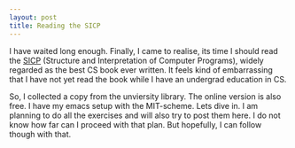 ```yaml
---
layout: post
title: Reading the SICP
---
```


I have waited long enough. Finally, I came to realise, its time I should read the [SICP](http://mitpress.mit.edu/sicp/) (Structure and Interpretation of Computer Programs), widely regarded as the best CS book ever written. It feels kind of embarrassing that I have not yet read the book while I have an undergrad education in CS. 

So, I collected a copy from the unviersity library. The online version is also free. I have my emacs setup with the MIT-scheme. Lets dive in. I am planning to do all the exercises and will also try to post them here. I do not know how far can I proceed with that plan. But hopefully, I can follow though with that.